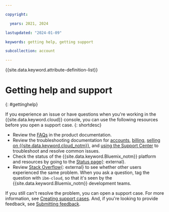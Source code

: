```yaml
---

copyright:

  years: 2021, 2024

lastupdated: "2024-01-09"

keywords: getting help, getting support

subcollection: account

---
```


{{site.data.keyword.attribute-definition-list}}

# Getting help and support
{: #gettinghelp}

If you experience an issue or have questions when you're working in the {{site.data.keyword.cloud}} console, you can use the following resources before you open a support case.
{: shortdesc}

* Review the [FAQs](/docs?tab=faqs&tags=get-support%2Cbilling-usage%2Caccount%2Csell) in the product documentation.
* Review the troubleshooting documentation for [accounts](/docs/account?topic=account-ts_logintoibm), [billing](/docs/account?topic=account-cannot-access-billing-info), [selling on {{site.data.keyword.cloud_notm}}](/docs/sell?topic=sell-repo-upload-error), and [using the Support Center](/docs/get-support?topic=get-support-ts_tech-support-case) to troubleshoot and resolve common issues.
* Check the status of the {{site.data.keyword.Bluemix_notm}} platform and resources by going to the [Status page](https://cloud.ibm.com/status){: external}.
* Review [Stack Overflow](https://stackoverflow.com/questions/tagged/ibm-cloud){: external} to see whether other users experienced the same problem. When you ask a question, tag the question with `ibm-cloud`, so that it's seen by the {{site.data.keyword.Bluemix_notm}} development teams.

If you still can't resolve the problem, you can open a support case. For more information, see [Creating support cases](/docs/get-support?topic=get-support-open-case). And, if you're looking to provide feedback, see [Submitting feedback](/docs/overview?topic=overview-feedback).

